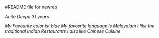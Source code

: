 #README file for newrep

*Anita Deepu*
*31 years*

*My Favourite color ist blue*
*My favourite language is Malayalam*
*I like the traditional Indian Restaurants*
*I also like Chinese Cuisine*
